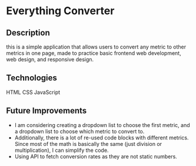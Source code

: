# Everything Converter

## Description
this is a simple application that allows users to convert any metric to other metrics in one page, made to practice basic frontend web development, web design, and responsive design.

## Technologies
HTML
CSS
JavaScript

## Future Improvements
- I am considering creating a dropdown list to choose the first metric, and a dropdown list to choose which metric to convert to.
- Additionally, there is a lot of re-used code blocks with different metrics. Since most of the math is basically the same (just division or multiplication), I can simplify the code.
- Using API to fetch conversion rates as they are not static numbers.


